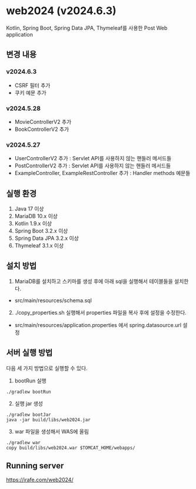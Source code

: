 # web2024 (v2024.6.3)

Kotlin, Spring Boot, Spring Data JPA, Thymeleaf를 사용한 Post Web application

## 변경 내용

### v2024.6.3

- CSRF 필터 추가
- 쿠키 예문 추가

### v2024.5.28

- MovieControllerV2 추가
- BookControllerV2 추가

### v2024.5.27

- UserControllerV2 추가 : Servlet API를 사용하지 않는 핸들러 메서드들
- PostControllerV2 추가 : Servlet API를 사용하지 않는 핸들러 메서드들
- ExampleController, ExampleRestController 추가 : Handler methods 예문들

## 실행 환경

1. Java 17 이상
2. MariaDB 10.x 이상
3. Kotlin 1.9.x 이상
4. Spring Boot 3.2.x 이상
5. Spring Data JPA 3.2.x 이상
6. Thymeleaf 3.1.x 이상

## 설치 방법

1. MariaDB를 설치하고 스키마를 생성 후에 아래 sql을 실행해서 테이블들을 설치한다.

- src/main/resources/schema.sql

2. ./copy_properties.sh 실행해서 properties 파일을 복사 후에 설정을 수정한다.

- src/main/resources/application.properties 에서 spring.datasource.url 설정

## 서버 실행 방법

다음 세 가지 방법으로 실행할 수 있다.

1. bootRun 실행

```
./gradlew bootRun
```

2. 실행 jar 생성

```
./gradlew bootJar
java -jar build/libs/web2024.jar
```

3. war 파일을 생성해서 WAS에 올림

```
./gradlew war
copy build/libs/web2024.war $TOMCAT_HOME/webapps/
```

## Running server

https://irafe.com/web2024/
